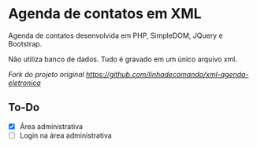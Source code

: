 # Agenda de contatos em XML

Agenda de contatos desenvolvida em PHP, SimpleDOM, JQuery e Bootstrap. 

Não utiliza banco de dados. Tudo é gravado em um único arquivo xml.

*Fork do projeto original https://github.com/linhadecomando/xml-agenda-eletronica*

## To-Do
- [x] Área administrativa
- [ ] Login na área administrativa